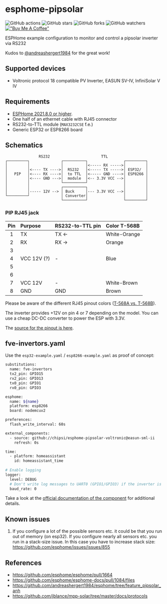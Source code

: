 # esphome-pipsolar

![GitHub actions](https://github.com/syssi/esphome-pipsolar/actions/workflows/ci.yaml/badge.svg)
![GitHub stars](https://img.shields.io/github/stars/syssi/esphome-pipsolar)
![GitHub forks](https://img.shields.io/github/forks/syssi/esphome-pipsolar)
![GitHub watchers](https://img.shields.io/github/watchers/syssi/esphome-pipsolar)
[!["Buy Me A Coffee"](https://img.shields.io/badge/buy%20me%20a%20coffee-donate-yellow.svg)](https://www.buymeacoffee.com/syssi)

ESPHome example configuration to monitor and control a pipsolar inverter via RS232

Kudos to [@andreashergert1984](https://github.com/andreashergert1984) for the great work!

## Supported devices

* Voltronic protocol 18 compatible PV Inverter, EASUN SV-IV, InfiniSolar V IV


## Requirements

* [ESPHome 2021.8.0 or higher](https://github.com/esphome/esphome/releases).
* One half of an ethernet cable with RJ45 connector
* RS232-to-TTL module (`MAX3232CSE` f.e.)
* Generic ESP32 or ESP8266 board

## Schematics

```
               RS232                       TTL
┌─────────┐              ┌──────────┐                ┌─────────┐
│         │              │          │<----- RX ----->│         │
│         │<---- TX ---->│  RS232   │<----- TX ----->│ ESP32/  │
│   PIP   │<---- RX ---->│  to TTL  │<----- GND ---->│ ESP8266 │
│         │<---- GND --->│  module  │<-- 3.3V VCC -->│         │
│         │              └──────────┘                │         │
│         │              ┌──────────┐                │         │
│         │----- 12V --> │ Buck     │--- 3.3V VCC -->│         │
└─────────┘              │ Converter│                │         │
                         └──────────┘                └─────────┘

```

### PIP RJ45 jack

| Pin     | Purpose      | RS232-to-TTL pin  | Color T-568B |
| :-----: | :----------- | :---------------- | :------------|
|    1    | TX           | TX &#8592;        | White-Orange |
|    2    | RX           | RX &#8594;        | Orange       |
|    3    |              |                   |              |
|    4    | VCC 12V (?)  | -                 | Blue         |
|    5    |              |                   |              |
|    6    |              |                   |              |
|    7    | VCC 12V      | -                 | White-Brown  |
|    8    | GND          | GND               | Brown        |

Please be aware of the different RJ45 pinout colors ([T-568A vs. T-568B](images/rj45-colors-t568a-vs-t568.png)).

The inverter provides +12V on pin 4 or 7 depending on the model. You can use a cheap DC-DC converter to power the ESP with 3.3V.

The [source for the pinout is here](docs/HS_MS_MSX%20RS232%20Protocol.pdf).

## fve-invertors.yaml

Use the `esp32-example.yaml` / `esp8266-example.yaml` as proof of concept:

```bash
substitutions:
  name: fve-invertors
  tx2_pin: GPIO15
  rx2_pin: GPIO13
  tx0_pin: GPIO1
  rx0_pin: GPIO3

esphome:
  name: ${name}
  platform: esp8266
  board: nodemcuv2

preferences:
  flash_write_interval: 60s

external_components:
  - source: github://chipsi/esphome-pipsolar-voltronic@easun-sml-ii
    refresh: 0s

time:
  - platform: homeassistant
    id: homeassistant_time
   
# Enable logging
logger:
  level: DEBUG
  # Don't write log messages to UART0 (GPIO1/GPIO3) if the inverter is connected to GPIO1/GPIO3
  baud_rate: 0

```

Take a look at the [official documentation of the component](https://esphome.io/components/pipsolar.html) for additional details.

## Known issues

1. If you configure a lot of the possible sensors etc. it could be that you run out of memory (on esp32). If you configure nearly all sensors etc. you run in a stack-size issue. In this case you have to increase stack size: https://github.com/esphome/issues/issues/855

## References

* https://github.com/esphome/esphome/pull/1664
* https://github.com/esphome/esphome-docs/pull/1084/files
* https://github.com/andreashergert1984/esphome/tree/feature_pipsolar_anh
* https://github.com/jblance/mpp-solar/tree/master/docs/protocols
